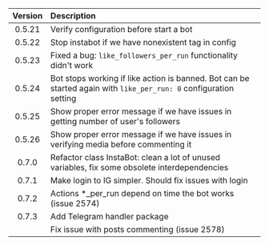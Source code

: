 | Version | Description                                        |
|:-------:|:---------------------------------------------------|
| 0.5.21  | Verify configuration before start a bot            |
| 0.5.22  | Stop instabot if we have nonexistent tag in config |
| 0.5.23  | Fixed a bug: `like_followers_per_run` functionality didn't work |
| 0.5.24  | Bot stops working if like action is banned. Bot can be started again with `like_per_run: 0` configuration setting |
| 0.5.25  | Show proper error message if we have issues in getting number of user's followers |
| 0.5.26  | Show proper error message if we have issues in verifying media before commenting it |
| 0.7.0   | Refactor class InstaBot: clean a lot of unused variables, fix some obsolete interdependencies |
| 0.7.1   | Make login to IG simpler. Should fix issues with login |
| 0.7.2   | Actions *_per_run depend on time the bot works (issue 2574) |
| 0.7.3   | Add Telegram handler package |
|         | Fix issue with posts commenting (issue 2578) |
